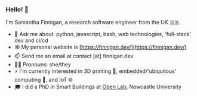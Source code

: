 ### Hello! 👋

I'm Samantha Finnigan, a research software engineer from the UK 🇬🇧.

- 💬 Ask me about: python, javascript, bash, web technologies, 'full-stack' dev and ci/cd
- 🕸 My personal website is [https://finnigan.dev/](https://finnigan.dev/)
- 📫 Send me an email at contact [at] finnigan.dev
- 🏳️‍⚧️ Pronouns: she/they
- ⚡ I'm currently interested in 3D printing 🏺, embedded/'ubiquitous' computing 🏡, and IoT 🌐
- 🎓 I did a PhD in Smart Buildings at [Open Lab](https://openlab.ncl.ac.uk/), Newcastle University
